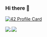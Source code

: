 ### Hi there 👋
[![42 Profile Card](https://1337-readme.vercel.app/api/profile?cursus=42&dark=true&login=magoumi)](https://github.com/mohouyizme/1337-readme)

<a href="https://github.com/M-Agoumi?tab=repositories">
  <img align="center" src="https://github-readme-stats.vercel.app/api/top-langs/?username=M-Agoumi&theme=dark"/>
</a>

<a href="https://github.com/M-Agoumi?tab=repositories">
 <img align="center" src="https://github-readme-stats.vercel.app/api?username=M-Agoumi&line_height=40&show_icons=true&theme=dark">
</a>

<!--
**M-Agoumi/M-Agoumi** is a ✨ _special_ ✨ repository because its `README.md` (this file) appears on your GitHub profile.

Here are some ideas to get you started:

- 🔭 I’m currently working on ...
- 🌱 I’m currently learning ...
- 👯 I’m looking to collaborate on ...
- 🤔 I’m looking for help with ...
- 💬 Ask me about ...
- 📫 How to reach me: ...
- 😄 Pronouns: ...
- ⚡ Fun fact: ...
-->
